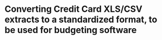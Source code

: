 # Converting Credit Card XLS/CSV extracts to a standardized format, to be used for budgeting software
